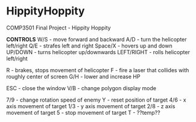 # HippityHoppity
COMP3501 Final Project - Hippity Hoppity

**CONTROLS**
W/S - move forward and backward
A/D - turn the helicopter left/right
Q/E - strafes left and right
Space/X - hovers up and down
UP/DOWN - turns helicopter up/downwards
LEFT/RIGHT - rolls helicopter left/right

R - brakes, stops movement of helicopter
F - fire a laser that collides with roughly center of screen
G/H - lower and increase HP

ESC - close the window
V/B - change polygon display mode

7/9 - change rotation speed of enemy
Y - reset position of target
4/6 - x axis movement of target
1/3 - y axis movement of target
2/8 - z axis movement of target
5 - stop movement of target
T - ??temp??